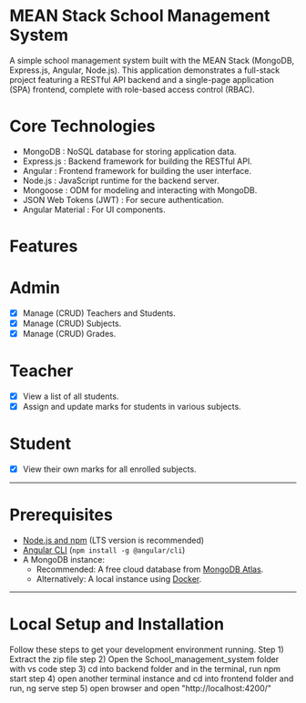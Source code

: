 # MEAN Stack School Management System

A simple school management system built with the MEAN Stack (MongoDB, Express.js, Angular, Node.js). This application demonstrates a full-stack project featuring a RESTful API backend and a single-page application (SPA) frontend, complete with role-based access control (RBAC).


# Core Technologies
-   MongoDB  : NoSQL database for storing application data.
-   Express.js  : Backend framework for building the RESTful API.
-   Angular  : Frontend framework for building the user interface.
-   Node.js  : JavaScript runtime for the backend server.
-   Mongoose  : ODM for modeling and interacting with MongoDB.
-   JSON Web Tokens (JWT)  : For secure authentication.
-   Angular Material  : For UI components.

# Features

# Admin
- [x] Manage (CRUD) Teachers and Students.
- [x] Manage (CRUD) Subjects.
- [x] Manage (CRUD) Grades.

# Teacher
- [x] View a list of all students.
- [x] Assign and update marks for students in various subjects.

# Student
- [x] View their own marks for all enrolled subjects.

---

# Prerequisites
- [Node.js and npm](https://nodejs.org/en/) (LTS version is recommended)
- [Angular CLI](https://angular.io/cli) (`npm install -g @angular/cli`)
- A MongoDB instance:
    -   Recommended:   A free cloud database from [MongoDB Atlas](https://www.mongodb.com/cloud/atlas).
    -   Alternatively:   A local instance using [Docker](https://www.docker.com/).

---

# Local Setup and Installation

Follow these steps to get your development environment running.
Step 1) Extract the zip file
step 2) Open the School_management_system folder with vs code
step 3) cd into backend folder and in the terminal, run npm start
step 4) open another terminal instance and cd into frontend folder and run, ng serve
step 5) open browser and open "http://localhost:4200/"
